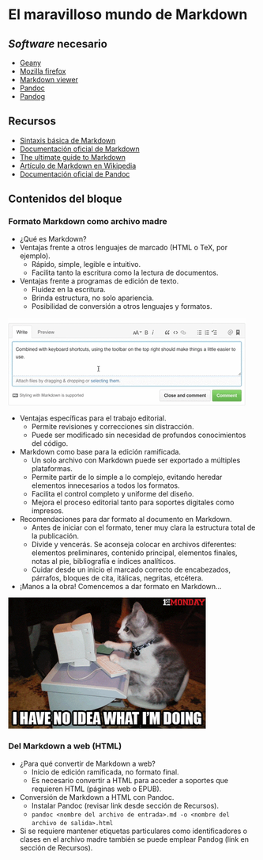 # El maravilloso mundo de Markdown

## *Software* necesario
* [Geany](http://www.geany.org/)
* [Mozilla firefox](https://www.mozilla.org/en-US/firefox/new/)
* [Markdown viewer](https://addons.mozilla.org/en-US/firefox/addon/markdown-viewer/)
* [Pandoc](http://pandoc.org/)
* [Pandog](https://github.com/ColectivoPerroTriste/Herramientas/tree/master/Archivo-madre/1-Pandog)

## Recursos
* [Sintaxis básica de Markdown](https://github.com/adam-p/markdown-here/wiki/Markdown-Cheatsheet)
* [Documentación oficial de Markdown](https://daringfireball.net/projects/markdown/syntax)
* [The ultimate guide to Markdown](https://blog.ghost.org/markdown/)
* [Artículo de Markdown en Wikipedia](https://es.wikipedia.org/wiki/Markdown)
* [Documentación oficial de Pandoc](http://pandoc.org/getting-started.html)

## Contenidos del bloque

### Formato Markdown como archivo madre

* ¿Qué es Markdown?
* Ventajas frente a otros lenguajes de marcado (HTML o TeX, por ejemplo).
	* Rápido, simple, legible e intuitivo.
	* Facilita tanto la escritura como la lectura de documentos.
* Ventajas frente a programas de edición de texto.
	* Fluidez en la escritura.
	* Brinda estructura, no solo apariencia.
	* Posibilidad de conversión a otros lenguajes y formatos.

![](recursos/gif01.gif)
	
* Ventajas específicas para el trabajo editorial.
	* Permite revisiones y correcciones sin distracción.
	* Puede ser modificado sin necesidad de profundos conocimientos del código.
* Markdown como base para la edición ramificada.
	* Un solo archivo con Markdown puede ser exportado a múltiples plataformas.
	* Permite partir de lo simple a lo complejo, evitando heredar elementos innecesarios a todos los formatos.
	* Facilita el control completo y uniforme del diseño.
	* Mejora el proceso editorial tanto para soportes digitales como impresos.
* Recomendaciones para dar formato al documento en Markdown.
	* Antes de iniciar con el formato, tener muy clara la estructura total de la publicación.
	* Divide y vencerás. Se aconseja colocar en archivos diferentes: elementos preliminares, contenido principal, elementos finales, notas al pie, bibliografía e índices analíticos.
	* Cuidar desde un inicio el marcado correcto de encabezados, párrafos, bloques de cita, itálicas, negritas, etcétera.
* ¡Manos a la obra! Comencemos a dar formato en Markdown...

![](recursos/gif02.gif)

### Del Markdown a web (HTML)

* ¿Para qué convertir de Markdown a web?
	* Inicio de edición ramificada, no formato final.
	* Es necesario convertir a HTML para acceder a soportes que requieren HTML (páginas web o EPUB).
* Conversión de Markdown a HTML con Pandoc.
	* Instalar Pandoc (revisar link desde sección de Recursos).
	* `pandoc <nombre del archivo de entrada>.md -o <nombre del archivo de salida>.html`
* Si se requiere mantener etiquetas particulares como identificadores o clases en el archivo madre también se puede emplear Pandog (link en sección de Recursos).




